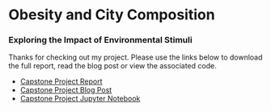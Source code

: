# Obesity and City Composition
### Exploring the Impact of Environmental Stimuli

Thanks for checking out my project. Please use the links below to download the full report, read the blog post or view the associated code.

* [Capstone Project Report](https://github.com/amypeniston/Coursera_Capstone/raw/master/Capstone_Project_Report.pdf)
* [Capstone Project Blog Post](https://medium.com/@amypeniston/obesity-and-city-composition-exploring-the-impact-of-environmental-stimuli-e693e8af2046)
* [Capstone Project Jupyter Notebook](https://nbviewer.jupyter.org/github/amypeniston/Coursera_Capstone/blob/master/Capstone_Project_Notebook.ipynb)